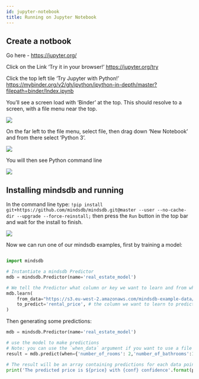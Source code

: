 ```yaml
---
id: jupyter-notebook
title: Running on Jupyter Notebook
---
```


## Create a notbook

Go here - https://jupyter.org/

Click on the Link ‘Try it in your browser!’ https://jupyter.org/try

Click the top left tile ‘Try Jupyter with Python!’ https://mybinder.org/v2/gh/ipython/ipython-in-depth/master?filepath=binder/Index.ipynb

You’ll see a screen load with ‘Binder’ at the top.  This should resolve to a screen, with a file menu near the top.

![](https://imgur.com/sYV91pv)

On the far left to the file menu, select file, then drag down ‘New Notebook’ and from there select ‘Python 3’.

![](https://imgur.com/7m7huHY)

You will then see Python command line

![](https://imgur.com/kl9kdv0)

## Installing mindsdb and running

In the command line type: `!pip install git+https://github.com/mindsdb/mindsdb.git@master --user --no-cache-dir --upgrade --force-reinstall;` then press the `Run` button in the top bar and wait for the install to finish.

![](https://imgur.com/MNkPyy3)

Now we can run one of our mindsdb examples, first by training a model:

```python

import mindsdb

# Instantiate a mindsdb Predictor
mdb = mindsdb.Predictor(name='real_estate_model')

# We tell the Predictor what column or key we want to learn and from what data
mdb.learn(
    from_data="https://s3.eu-west-2.amazonaws.com/mindsdb-example-data/home_rentals.csv", # the path to the file where we can learn from, (note: can be url)
    to_predict='rental_price', # the column we want to learn to predict given all the data in the file
)

```

Then generating some predictions:

```python
mdb = mindsdb.Predictor(name='real_estate_model')

# use the model to make predictions
# Note: you can use the `when_data` argument if you want to use a file with one or more rows instead of a python dictionary
result = mdb.predict(when={'number_of_rooms': 2,'number_of_bathrooms':1, 'sqft': 1190})

# The result will be an array containing predictions for each data point (in this case only one), a confidence for said prediction and a few other extra informations
print('The predicted price is ${price} with {conf} confidence'.format(price=result[0]['rental_price'], conf=result[0]['rental_price_confidence']))
```
